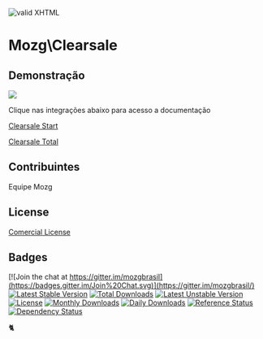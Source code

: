 [checkmark]: https://raw.githubusercontent.com/mozgbrasil/mozgbrasil.github.io/master/assets/images/logos/logo_32_32.png "MOZG"
![valid XHTML][checkmark]

[clearsale-start]: /README_ClearsaleStart.md
[clearsale-total]: /README_ClearsaleTotal.md

# Mozg\Clearsale

## Demonstração

<a href="http://mozg.com.br/assets/images/docs/2017-02-06-magento-clearsale.pdf" target="_blank"><img src="http://mozg.com.br/assets/images/docs/2017-02-06-magento-clearsale.gif" /></a>

Clique nas integrações abaixo para acesso a documentação

[Clearsale Start][clearsale-start]

[Clearsale Total][clearsale-total]

## Contribuintes

Equipe Mozg

## License

[Comercial License](LICENSE.txt)

## Badges

[![Join the chat at https://gitter.im/mozgbrasil](https://badges.gitter.im/Join%20Chat.svg)](https://gitter.im/mozgbrasil/)
[![Latest Stable Version](https://poser.pugx.org/mozgbrasil/magento-clearsale-php55/v/stable)](https://packagist.org/packages/mozgbrasil/magento-clearsale-php55)
[![Total Downloads](https://poser.pugx.org/mozgbrasil/magento-clearsale-php55/downloads)](https://packagist.org/packages/mozgbrasil/magento-clearsale-php55)
[![Latest Unstable Version](https://poser.pugx.org/mozgbrasil/magento-clearsale-php55/v/unstable)](https://packagist.org/packages/mozgbrasil/magento-clearsale-php55)
[![License](https://poser.pugx.org/mozgbrasil/magento-clearsale-php55/license)](https://packagist.org/packages/mozgbrasil/magento-clearsale-php55)
[![Monthly Downloads](https://poser.pugx.org/mozgbrasil/magento-clearsale-php55/d/monthly)](https://packagist.org/packages/mozgbrasil/magento-clearsale-php55)
[![Daily Downloads](https://poser.pugx.org/mozgbrasil/magento-clearsale-php55/d/daily)](https://packagist.org/packages/mozgbrasil/magento-clearsale-php55)
[![Reference Status](https://www.versioneye.com/php/mozgbrasil:magento-clearsale-php55/reference_badge.svg?style=flat-square)](https://www.versioneye.com/php/mozgbrasil:magento-clearsale-php55/references)
[![Dependency Status](https://www.versioneye.com/php/mozgbrasil:magento-clearsale-php55/1.0.0/badge?style=flat-square)](https://www.versioneye.com/php/mozgbrasil:magento-clearsale-php55/1.0.0)

:cat2:
